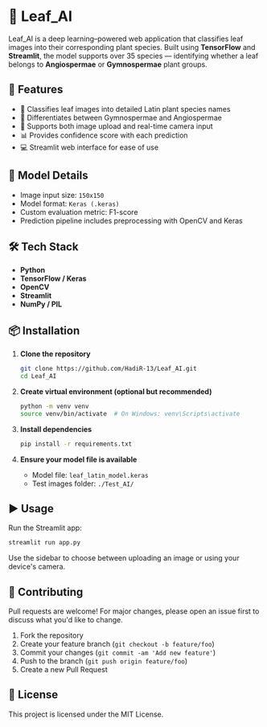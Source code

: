 
# 🌿 Leaf_AI

Leaf_AI is a deep learning–powered web application that classifies leaf images into their corresponding plant species. Built using **TensorFlow** and **Streamlit**, the model supports over 35 species — identifying whether a leaf belongs to **Angiospermae** or **Gymnospermae** plant groups.

## 🚀 Features

- 🌱 Classifies leaf images into detailed Latin plant species names
- 🧬 Differentiates between Gymnospermae and Angiospermae
- 📸 Supports both image upload and real-time camera input
- 📊 Provides confidence score with each prediction
- 💻 Streamlit web interface for ease of use

## 🧠 Model Details

- Image input size: `150x150`
- Model format: `Keras (.keras)`
- Custom evaluation metric: F1-score
- Prediction pipeline includes preprocessing with OpenCV and Keras

## 🛠 Tech Stack

- **Python**
- **TensorFlow / Keras**
- **OpenCV**
- **Streamlit**
- **NumPy / PIL**

## 📦 Installation

1. **Clone the repository**

   ```bash
   git clone https://github.com/HadiR-13/Leaf_AI.git
   cd Leaf_AI
   ```

2. **Create virtual environment (optional but recommended)**

   ```bash
   python -m venv venv
   source venv/bin/activate  # On Windows: venv\Scripts\activate
   ```

3. **Install dependencies**

   ```bash
   pip install -r requirements.txt
   ```

4. **Ensure your model file is available**

   * Model file: `leaf_latin_model.keras`
   * Test images folder: `./Test_AI/`

## ▶️ Usage

Run the Streamlit app:

```bash
streamlit run app.py
```

Use the sidebar to choose between uploading an image or using your device's camera.


## 🤝 Contributing

Pull requests are welcome! For major changes, please open an issue first to discuss what you'd like to change.
1. Fork the repository
2. Create your feature branch (`git checkout -b feature/foo`)
3. Commit your changes (`git commit -am 'Add new feature'`)
4. Push to the branch (`git push origin feature/foo`)
5. Create a new Pull Request

## 📜 License

This project is licensed under the MIT License.

